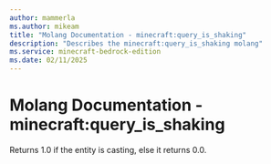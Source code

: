 ```yaml
---
author: mammerla
ms.author: mikeam
title: "Molang Documentation - minecraft:query_is_shaking"
description: "Describes the minecraft:query_is_shaking molang"
ms.service: minecraft-bedrock-edition
ms.date: 02/11/2025 
---
```


# Molang Documentation - minecraft:query_is_shaking

Returns 1.0 if the entity is casting, else it returns 0.0.
